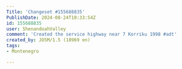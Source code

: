 ```yaml
---
Title: 'Changeset #155688835'
PublishDate: 2024-08-24T10:33:54Z
id: 155688835
user: ShenandoahValley
comment: 'Created the service highway near 7 Korriku 1998 #adt'
created_by: JOSM/1.5 (18969 en)
tags:
- Montenegro

---
```

